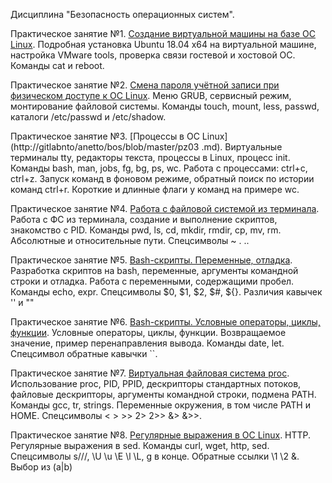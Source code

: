 Дисциплина "Безопасность операционных систем".

Практическое занятие №1. [Создание виртуальной машины на базе ОС Linux](http://gitlabnto/anetto/bos/blob/master/pz01.md). Подробная установка Ubuntu 18.04 x64 на виртуальной машине, настройка VMware tools, проверка связи гостевой и хостовой ОС. Команды cat и reboot.

Практическое занятие №2. [Смена пароля учётной записи при физическом доступе к ОС Linux](http://gitlabnto/anetto/bos/blob/master/pz02.md). Меню GRUB, сервисный режим, монтирование файловой системы. Команды touch, mount, less, passwd, каталоги /etc/passwd и /etc/shadow.

Практическое занятие №3. [Процессы в ОС Linux](http://gitlabnto/anetto/bos/blob/master/pz03 .md). Виртуальные терминалы tty, редакторы текста, процессы в Linux, процесс init. Команды bash, man, jobs, fg, bg, ps, wc. Работа с процессами: ctrl+c, ctrl+z. Запуск команд в фоновом режиме, обратный поиск по истории команд ctrl+r. Короткие и длинные флаги у команд на примере wc.

Практическое занятие №4. [Работа с файловой системой из терминала](http://gitlabnto/anetto/bos/blob/master/pz04.md). Работа с ФС из терминала, создание и выполнение скриптов, знакомство с PID. Команды pwd, ls, cd, mkdir, rmdir, cp, mv, rm. Абсолютные и относительные пути. Спецсимволы ~ . ..

Практическое занятие №5. [Bash-скрипты. Переменные, отладка](http://gitlabnto/anetto/bos/blob/master/pz05.md). Разработка скриптов на bash, переменные, аргументы командной строки и отладка. Работа с переменными, содержащими пробел. Команды echo, expr. Спецсимволы $0, $1, $2, $#, ${}. Различия кавычек '' и ""

Практическое занятие №6. [Bash-скрипты. Условные операторы, циклы, функции](http://gitlabnto/anetto/bos/blob/master/pz06.md). Условные операторы, циклы, функции. Возвращаемое значение, пример перенаправления вывода. Команды date, let. Спецсимвол обратные кавычки ``.

Практическое занятие №7. [Виртуальная файловая система proc](http://gitlabnto/anetto/bos/blob/master/pz07.md). Использование proc, PID, PPID, дескрипторы стандартных потоков, файловые дескрипторы, аргументы командной строки, подмена PATH. Команды gcc, tr, strings. Переменные окружения, в том числе PATH и HOME. Спецсимволы < > >> 2> 2>> &> &>>.

Практическое занятие №8. [Регулярные выражения в ОС Linux](http://gitlabnto/anetto/bos/blob/master/pz08.md). HTTP. Регулярные выражения в sed. Команды curl, wget, http, sed. Спецсимволы s///, \U \u \E \l \L, g в конце. Обратные ссылки \1 \2 &. Выбор из (a|b)